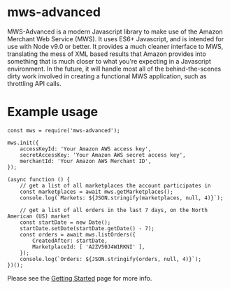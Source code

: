 # mws-advanced

MWS-Advanced is a modern Javascript library to make use of the Amazon Merchant Web Service (MWS).
It uses ES6+ Javascript, and is intended for use with Node v9.0 or better. It provides a much
cleaner interface to MWS, translating the mess of XML based results that Amazon provides into
something that is much closer to what you're expecting in a Javascript environment. In the future,
it will handle most all of the behind-the-scenes dirty work involved in creating a functional MWS
application, such as throttling API calls.

# Example usage

````
const mws = require('mws-advanced');

mws.init({
    accessKeyId: 'Your Amazon AWS access key',
    secretAccessKey: 'Your Amazon AWS secret access key',
    merchantId: 'Your Amazon AWS Merchant ID',
});

(async function () {
    // get a list of all marketplaces the account participates in
    const marketplaces = await mws.getMarketplaces();
    console.log(`Markets: ${JSON.stringify(marketplaces, null, 4)}`);

    // get a list of all orders in the last 7 days, on the North American (US) market
    const startDate = new Date();
    startDate.setDate(startDate.getDate() - 7);
    const orders = await mws.listOrders({
        CreatedAfter: startDate,
        MarketplaceId: [ 'A2ZV50J4W1RKNI' ],
    });
    console.log(`Orders: ${JSON.stringify(orders, null, 4)}`);
})();

````

Please see the [Getting Started](./manual/getting-started.html) page for more info.
